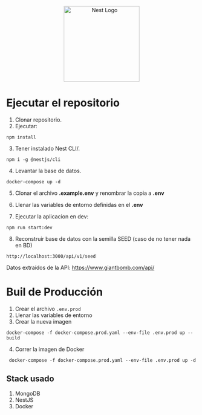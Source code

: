 <p align="center">
  <a href="http://nestjs.com/" target="blank"><img src="https://nestjs.com/img/logo-small.svg" width="200" alt="Nest Logo" /></a>
</p>

# Ejecutar el repositorio

1. Clonar repositorio.
2. Ejecutar:
```
npm install
```
3. Tener instalado Nest CLI/.
```
npm i -g @nestjs/cli
```

4. Levantar la base de datos.
```
docker-compose up -d
```

5. Clonar el archivo __.example.env__ y renombrar la copia a __.env__

6. Llenar las variables de entorno definidas en el __.env__

7. Ejecutar la aplicacion en dev:
```
npm run start:dev
```

8. Reconstruir base de datos con la semilla SEED (caso de no tener nada en BD)
```
http://localhost:3000/api/v1/seed
```

Datos extraídos de la API: https://www.giantbomb.com/api/

# Buil de Producción
1. Crear el archivo ```.env.prod ```
2. Llenar las variables de entorno
3. Crear la nueva imagen
```
docker-compose -f docker-compose.prod.yaml --env-file .env.prod up --build
```
4. Correr la imagen de Docker
```
 docker-compose -f docker-compose.prod.yaml --env-file .env.prod up -d
 ```

## Stack usado

1. MongoDB
2. NestJS
3. Docker